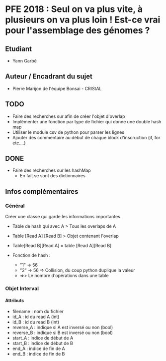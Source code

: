 # PFE 2018 : Seul on va plus vite, à plusieurs on va plus loin ! Est-ce vrai pour l'assemblage des génomes ?

## Etudiant

- Yann Garbé

## Auteur / Encadrant du sujet

- Pierre Marijon de l'équipe Bonsai - CRIStAL

## TODO

- Faire des recherches sur afin de créer l'objet d'overlap
- Implémenter une fonction par type de fichier qui donne une double hash map
- Utiliser le module csv de python pour parser les lignes
- Ajouter des commentaire au début de chaque block d'inscruction (if, for etc....)

## DONE

- Faire des recherches sur les hashMap
    - En fait se sont des dictionnaires

## Infos complémentaires

### Général

Créer une classe qui garde les informations importantes

- Table de hash qui avec A > Tous les overlaps de A
- Table [Read A] [Read B] > Objet contenant l'overlap
- Table[Read B][Read A] = table [Read A][Read B]
- Fonction de hash :

    - "1" -> 56
    - "2" -> 56 => Collision, du coup python duplique la valeur
    - =>> Le nombre d'opérations dans une table

### Objet Interval

#### Attributs

- filename : nom du fichier
- id_A : id du read A (int)
- id_B : id du read B (int)
- reverse_A : indique si A est inversé ou non (bool)
- reverse_B : indique si B est inversé ou non (bool)
- start_A : indice de début de A
- start_B : indice de début de B
- end_A : indice de fin de A
- end_B : indice de fin de B